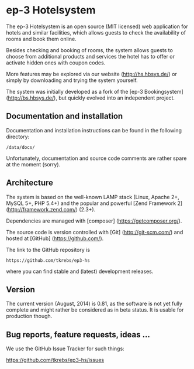 # ep-3 Hotelsystem

The ep-3 Hotelsystem is an open source (MIT licensed) web application for hotels and similar facilities,
which allows guests to check the availability of rooms and book them online.

Besides checking and booking of rooms, the system allows guests to choose from additional products and services
the hotel has to offer or activate hidden ones with coupon codes.

More features may be explored via our website (http://hs.hbsys.de/) or simply by downloading and trying the system
yourself.

The system was initially developed as a fork of the [ep-3 Bookingsystem] (http://bs.hbsys.de/), but quickly
evolved into an independent project.

## Documentation and installation

Documentation and installation instructions can be found in the following directory:

```
/data/docs/
```

Unfortunately, documentation and source code comments are rather spare at the moment (sorry).

## Architecture

The system is based on the well-known LAMP stack (Linux, Apache 2+, MySQL 5+, PHP 5.4+) and the popular and powerful
[Zend Framework 2] (http://framework.zend.com/) (2.3+).

Dependencies are managed with [composer] (https://getcomposer.org/).

The source code is version controlled with [Git] (http://git-scm.com/) and hosted at [GitHub] (https://github.com/).

The link to the GitHub repository is

```
https://github.com/tkrebs/ep3-hs
```

where you can find stable and (latest) development releases.

## Version

The current version (August, 2014) is 0.81, as the software is not yet fully complete and might rather be considered as
in beta status. It is usable for production though.

## Bug reports, feature requests, ideas ...

We use the GitHub Issue Tracker for such things:

https://github.com/tkrebs/ep3-hs/issues